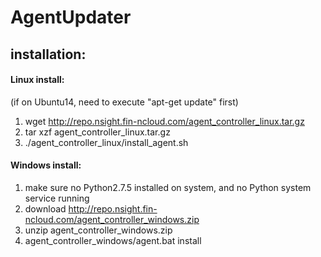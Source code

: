 # AgentUpdater

## installation: ##

#### Linux install:
(if on Ubuntu14, need to execute "apt-get update" first)
1. wget http://repo.nsight.fin-ncloud.com/agent_controller_linux.tar.gz
2. tar xzf agent_controller_linux.tar.gz
3. ./agent_controller_linux/install_agent.sh
​
#### Windows install:
1. make sure no Python2.7.5 installed on system, and no Python system service running
2. download http://repo.nsight.fin-ncloud.com/agent_controller_windows.zip
3. unzip agent_controller_windows.zip
4. agent_controller_windows/agent.bat install

